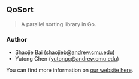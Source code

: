 ## QoSort

>A parallel sorting library in Go.

### Author

- Shaojie Bai (shaojieb@andrew.cmu.edu)
- Yutong Chen (yutongc@andrew.cmu.edu)

You can find more information on [our website here](https://jerrybai1995.github.io/QoSort).



